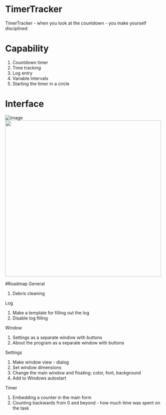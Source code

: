 # TimerTracker
TimerTracker - when you look at the countdown - you make yourself disciplined

# Capability
1. Countdown timer
2. Time tracking
3. Log entry
4. Variable Intervals
5. Starting the timer in a circle

# Interface
![image](https://user-images.githubusercontent.com/4953847/234057565-3cf079dd-39bb-4fc1-a712-835b2fef4b72.png)
<img src="![image](https://user-images.githubusercontent.com/4953847/234057565-3cf079dd-39bb-4fc1-a712-835b2fef4b72.png)" width="500">

#Roadmap
General
1. Debris cleaning

Log
1. Make a template for filling out the log
2. Disable log filling

Window
1. Settings as a separate window with buttons
2. About the program as a separate window with buttons
            
Settings
1. Make window view - dialog
2. Set window dimensions
3. Change the main window and floating: color, font, background
4. Add to Windows autostart

Timer
1. Embedding a counter in the main form
2. Counting backwards from 0 and beyond - how much time was spent on the task
